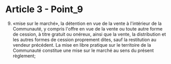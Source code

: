 # Article 3 - Point_9

9) «mise sur le marché», la détention en vue de la vente à l'intérieur de la Communauté, y compris l'offre en vue de la vente ou toute autre forme de cession, à titre gratuit ou onéreux, ainsi que la vente, la distribution et les autres formes de cession proprement dites, sauf la restitution au vendeur précédent. La mise en libre pratique sur le territoire de la Communauté constitue une mise sur le marché au sens du présent règlement;